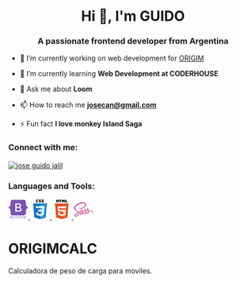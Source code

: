 <h1 align="center">Hi 👋, I'm GUIDO</h1>
<h3 align="center">A passionate frontend developer from Argentina</h3>

- 🔭 I’m currently working on web development for [ORIGIM](skt86.github.io/origim/)

- 🌱 I’m currently learning **Web Development at CODERHOUSE**

- 💬 Ask me about **Loom**

- 📫 How to reach me **josecan@gmail.com**

- ⚡ Fun fact **I love monkey Island Saga**

<h3 align="left">Connect with me:</h3>
<p align="left">
<a href="https://www.linkedin.com/in/jose-guido-jalil-3ba58022/" target="blank"><img align="center" src="https://raw.githubusercontent.com/rahuldkjain/github-profile-readme-generator/master/src/images/icons/Social/linked-in-alt.svg" alt="jose guido jalil" height="30" width="40" /></a>
</p>

<h3 align="left">Languages and Tools:</h3>
<p align="left"> <a href="https://getbootstrap.com" target="_blank" rel="noreferrer"> <img src="https://raw.githubusercontent.com/devicons/devicon/master/icons/bootstrap/bootstrap-plain-wordmark.svg" alt="bootstrap" width="40" height="40"/> </a> <a href="https://www.w3schools.com/css/" target="_blank" rel="noreferrer"> <img src="https://raw.githubusercontent.com/devicons/devicon/master/icons/css3/css3-original-wordmark.svg" alt="css3" width="40" height="40"/> </a> <a href="https://www.w3.org/html/" target="_blank" rel="noreferrer"> <img src="https://raw.githubusercontent.com/devicons/devicon/master/icons/html5/html5-original-wordmark.svg" alt="html5" width="40" height="40"/> </a> <a href="https://sass-lang.com" target="_blank" rel="noreferrer"> <img src="https://raw.githubusercontent.com/devicons/devicon/master/icons/sass/sass-original.svg" alt="sass" width="40" height="40"/> </a> </p>

# ORIGIMCALC
Calculadora de peso de carga para moviles.
